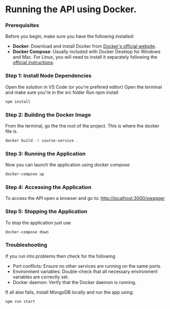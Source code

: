 # Running the API using Docker.

### Prerequisites
Before you begin, make sure you have the following installed:
- **Docker**: Download and install Docker from [Docker's official website](https://www.docker.com/products/docker-desktop).
- **Docker Compose**: Usually included with Docker Desktop for Windows and Mac. For Linux, you will need to install it separately following the [official instructions](https://docs.docker.com/compose/install/).

### Step 1: Install Node Dependencies
Open the solution in VS Code (or you're prefered editor)
Open the terminal and make sure you're in the src folder
Run npm install
```bash
npm install
```

### Step 2: Building the Docker Image
From the terminal, go the the root of the project.  This is where the docker file is.
```bash
docker build -t course-service .
```

### Step 3: Running the Application
Now you can launch the application using docker compose
```bash
docker-compose up
```

### Step 4: Accessing the Application
To access the API open a browser and go to:
[http://localhost:3000/swagger](http://localhost:3000/swagger) 


### Step 5: Stopping the Application
To stop the application just use
```bash
docker-compose down
```

### Troubleshooting
If you run into problems then check for the following
- Port conflicts: Ensure no other services are running on the same ports.
- Environment variables: Double-check that all necessary environment variables are correctly set.
- Docker daemon: Verify that the Docker daemon is running.

If all alse fails, install MongoDB locally and run the app using:
```bash
npm run start
```



